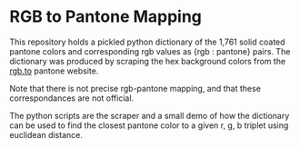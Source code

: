 # RGB to Pantone Mapping

This repository holds a pickled python dictionary of the 1,761 solid coated pantone colors and corresponding rgb values as {rgb : pantone} pairs. The dictionary was produced by scraping the hex background colors from the [rgb.to](http://rgb.to/pantone/coated/page/1) pantone website.

Note that there is not precise rgb-pantone mapping, and that these correspondances are not official.

The python scripts are the scraper and a small demo of how the dictionary can be used to find the closest pantone color to a given r, g, b triplet using euclidean distance.
